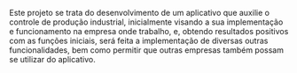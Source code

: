 Este projeto se trata do desenvolvimento de um aplicativo que auxilie o controle de produção industrial, inicialmente visando a sua implementação e funcionamento na empresa onde trabalho, e, obtendo resultados positivos com as funções iniciais, será feita a implementação de diversas outras funcionalidades, bem como permitir que outras empresas também possam se utilizar do aplicativo.